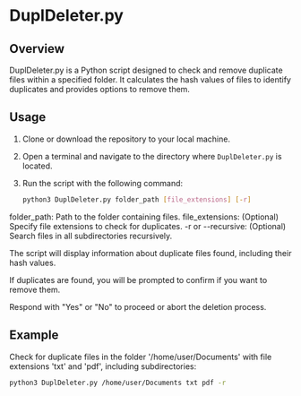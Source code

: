 # DuplDeleter.py

## Overview
DuplDeleter.py is a Python script designed to check and remove duplicate files within a specified folder. It calculates the hash values of files to identify duplicates and provides options to remove them.

## Usage
1. Clone or download the repository to your local machine.

2. Open a terminal and navigate to the directory where `DuplDeleter.py` is located.

3. Run the script with the following command:
   ```bash
   python3 DuplDeleter.py folder_path [file_extensions] [-r]

folder_path: Path to the folder containing files.
file_extensions: (Optional) Specify file extensions to check for duplicates.
-r or --recursive: (Optional) Search files in all subdirectories recursively.

The script will display information about duplicate files found, including their hash values.

If duplicates are found, you will be prompted to confirm if you want to remove them.

Respond with "Yes" or "No" to proceed or abort the deletion process.

## Example

Check for duplicate files in the folder '/home/user/Documents' with file extensions 'txt' and 'pdf', including subdirectories:
```bash
python3 DuplDeleter.py /home/user/Documents txt pdf -r
